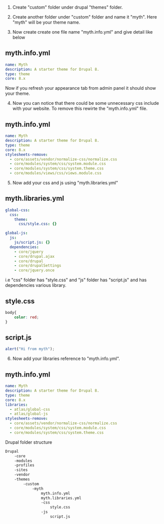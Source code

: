 1. Create "custom" folder under drupal "themes" folder.

2. Create another folder under "custom" folder and name it "myth". Here "myth" will be your theme name.

3. Now create create one file name "myth.info.yml" and give detail like below

myth.info.yml
-------------

```yml
name: Myth 
description: A starter theme for Drupal 8. 
type: theme 
core: 8.x
```
Now if you refresh your appearance tab from admin panel it should show your theme.


4. Now you can notice that there could be some unnecessary css include with your website. To remove this rewirte the "myth.info.yml" file.

myth.info.yml
-------------

```yml
name: Myth
description: A starter theme for Drupal 8.
type: theme
core: 8.x
stylesheets-remove:
  - core/assets/vendor/normalize-css/normalize.css
  - core/modules/system/css/system.module.css
  - core/modules/system/css/system.theme.css
  - core/modules/views/css/views.module.css
```

5. Now add your css and js using "myth.libraries.yml"

myth.libraries.yml
------------------

```yml
global-css:
  css:
    theme:
      css/style.css: {}

global-js:
  js:
    js/script.js: {}
  dependencies:
    - core/jquery
    - core/drupal.ajax
    - core/drupal
    - core/drupalSettings
    - core/jquery.once
```

i.e "css" folder has "style.css" and "js" folder has "script.js" and has dependencies various library.

style.css
---------

```css
body{
	color: red;	
}
```

script.js
---------

```javascript
alert("Hi from myth");
```

6. Now add your libraries reference to "myth.info.yml".

myth.info.yml
-------------

```yml
name: Myth
description: A starter theme for Drupal 8.
type: theme
core: 8.x
libraries:
  - atlas/global-css
  - atlas/global-js
stylesheets-remove:
  - core/assets/vendor/normalize-css/normalize.css
  - core/modules/system/css/system.module.css
  - core/modules/system/css/system.theme.css
```

Drupal folder structure

```html
Drupal
	-core
	-modules
	-profiles
	-sites
	-vendor
	-themes
		-custom
			-myth
				myth.info.yml
				myth.libraries.yml
				-css
					style.css
				-js
					script.js
```
